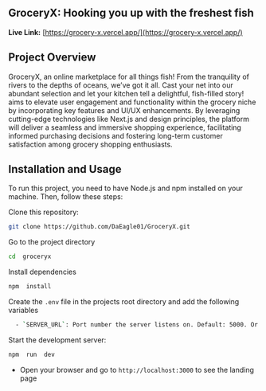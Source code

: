 ## GroceryX: Hooking you up with the freshest fish

**Live Link:** [https://grocery-x.vercel.app/](https://grocery-x.vercel.app/)

## Project Overview

GroceryX, an online marketplace for all things fish! From the tranquility of rivers to the depths of oceans, we’ve got it all. Cast your net into our abundant selection and let your kitchen tell a delightful, fish-filled story! aims to elevate user engagement and functionality within the grocery niche by incorporating key features and UI/UX enhancements. By leveraging cutting-edge technologies like Next.js and design principles, the platform will deliver a seamless and immersive shopping experience, facilitating informed purchasing decisions and fostering long-term customer satisfaction among grocery shopping enthusiasts.

## Installation and Usage

To run this project, you need to have Node.js and npm installed on your machine. Then, follow these steps:

Clone this repository:

```bash
git clone https://github.com/DaEagle01/GroceryX.git
```

Go to the project directory

```bash
cd  groceryx
```

Install dependencies

```bash
npm  install
```

Create the `.env` file in the projects root directory and add the following variables

```bash
  - `SERVER_URL`: Port number the server listens on. Default: 5000. Or the deployed server URL.
```

Start the development server:

```bash
npm  run  dev
```

- Open your browser and go to `http://localhost:3000` to see the landing page
